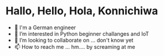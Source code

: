 # Hallo, Hello, Hola, Konnichiwa

- 👋 I'm a German engineer
- 👀 I’m interested in Python beginner challanges and IoT
- 💞️ I’m looking to collaborate on ... don't know yet
- 📫 How to reach me ... hm.... by screaming at me


